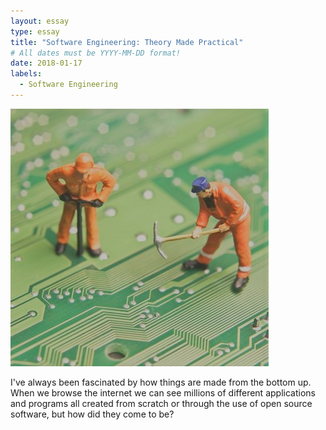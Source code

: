 ```yaml
---
layout: essay
type: essay
title: "Software Engineering: Theory Made Practical"
# All dates must be YYYY-MM-DD format!
date: 2018-01-17
labels:
  - Software Engineering
---
```


<img class="ui tiny left circular floated image" src="../images/Software-engineers-in-contrast-quantify-things.png">

I've always been fascinated by how things are made from the bottom up. When we browse the internet we can see millions of different applications and programs all created from scratch or through the use of open source software, but how did they come to be?
